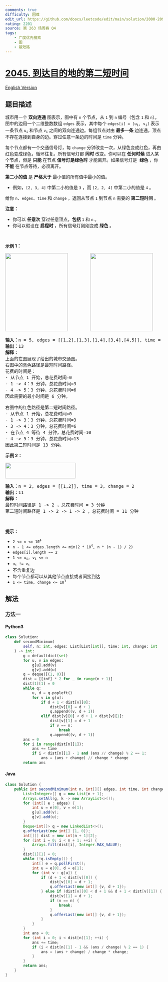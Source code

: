 ```yaml
---
comments: true
difficulty: 困难
edit_url: https://github.com/doocs/leetcode/edit/main/solution/2000-2099/2045.Second%20Minimum%20Time%20to%20Reach%20Destination/README.md
rating: 2201
source: 第 263 场周赛 Q4
tags:
    - 广度优先搜索
    - 图
    - 最短路
---
```


<!-- problem:start -->

# [2045. 到达目的地的第二短时间](https://leetcode.cn/problems/second-minimum-time-to-reach-destination)

[English Version](/solution/2000-2099/2045.Second%20Minimum%20Time%20to%20Reach%20Destination/README_EN.md)

## 题目描述

<!-- description:start -->

<p>城市用一个 <strong>双向连通</strong> 图表示，图中有 <code>n</code> 个节点，从 <code>1</code> 到 <code>n</code> 编号（包含 <code>1</code> 和 <code>n</code>）。图中的边用一个二维整数数组 <code>edges</code> 表示，其中每个 <code>edges[i] = [u<sub>i</sub>, v<sub>i</sub>]</code>&nbsp;表示一条节点&nbsp;<code>u<sub>i</sub></code> 和节点&nbsp;<code>v<sub>i</sub></code> 之间的双向连通边。每组节点对由 <strong>最多一条</strong> 边连通，顶点不存在连接到自身的边。穿过任意一条边的时间是 <code>time</code>&nbsp;分钟。</p>

<p>每个节点都有一个交通信号灯，每 <code>change</code> 分钟改变一次，从绿色变成红色，再由红色变成绿色，循环往复。所有信号灯都&nbsp;<strong>同时</strong> 改变。你可以在 <strong>任何时候</strong> 进入某个节点，但是 <strong>只能</strong> 在节点&nbsp;<strong>信号灯是绿色时</strong> 才能离开。如果信号灯是&nbsp; <strong>绿色</strong> ，你 <strong>不能</strong> 在节点等待，必须离开。</p>

<p><strong>第二小的值</strong> 是&nbsp;<strong>严格大于</strong> 最小值的所有值中最小的值。</p>

<ul>
	<li>例如，<code>[2, 3, 4]</code> 中第二小的值是 <code>3</code> ，而 <code>[2, 2, 4]</code> 中第二小的值是 <code>4</code> 。</li>
</ul>

<p>给你 <code>n</code>、<code>edges</code>、<code>time</code> 和 <code>change</code> ，返回从节点 <code>1</code> 到节点 <code>n</code> 需要的 <strong>第二短时间</strong> 。</p>

<p><strong>注意：</strong></p>

<ul>
	<li>你可以 <strong>任意次</strong> 穿过任意顶点，<strong>包括</strong> <code>1</code> 和 <code>n</code> 。</li>
	<li>你可以假设在 <strong>启程时</strong> ，所有信号灯刚刚变成 <strong>绿色</strong> 。</li>
</ul>

<p>&nbsp;</p>

<p><strong>示例 1：</strong></p>

<p><img alt="" src="https://fastly.jsdelivr.net/gh/doocs/leetcode@main/solution/2000-2099/2045.Second%20Minimum%20Time%20to%20Reach%20Destination/images/e1.png" style="width: 200px; height: 250px;" />        <img alt="" src="https://fastly.jsdelivr.net/gh/doocs/leetcode@main/solution/2000-2099/2045.Second%20Minimum%20Time%20to%20Reach%20Destination/images/e2.png" style="width: 200px; height: 250px;" /></p>

<pre>
<strong>输入：</strong>n = 5, edges = [[1,2],[1,3],[1,4],[3,4],[4,5]], time = 3, change = 5
<strong>输出：</strong>13
<strong>解释：</strong>
上面的左图展现了给出的城市交通图。
右图中的蓝色路径是最短时间路径。
花费的时间是：
- 从节点 1 开始，总花费时间=0
- 1 -&gt; 4：3 分钟，总花费时间=3
- 4 -&gt; 5：3 分钟，总花费时间=6
因此需要的最小时间是 6 分钟。

右图中的红色路径是第二短时间路径。
- 从节点 1 开始，总花费时间=0
- 1 -&gt; 3：3 分钟，总花费时间=3
- 3 -&gt; 4：3 分钟，总花费时间=6
- 在节点 4 等待 4 分钟，总花费时间=10
- 4 -&gt; 5：3 分钟，总花费时间=13
因此第二短时间是 13 分钟。      
</pre>

<p><strong>示例 2：</strong></p>

<p><img alt="" src="https://fastly.jsdelivr.net/gh/doocs/leetcode@main/solution/2000-2099/2045.Second%20Minimum%20Time%20to%20Reach%20Destination/images/eg2.png" style="width: 225px; height: 50px;" /></p>

<pre>
<strong>输入：</strong>n = 2, edges = [[1,2]], time = 3, change = 2
<strong>输出：</strong>11
<strong>解释：</strong>
最短时间路径是 1 -&gt; 2 ，总花费时间 = 3 分钟
第二短时间路径是 1 -&gt; 2 -&gt; 1 -&gt; 2 ，总花费时间 = 11 分钟</pre>

<p>&nbsp;</p>

<p><strong>提示：</strong></p>

<ul>
	<li><code>2 &lt;= n &lt;= 10<sup>4</sup></code></li>
	<li><code>n - 1 &lt;= edges.length &lt;= min(2 * 10<sup>4</sup>, n * (n - 1) / 2)</code></li>
	<li><code>edges[i].length == 2</code></li>
	<li><code>1 &lt;= u<sub>i</sub>, v<sub>i</sub> &lt;= n</code></li>
	<li><code>u<sub>i</sub> != v<sub>i</sub></code></li>
	<li>不含重复边</li>
	<li>每个节点都可以从其他节点直接或者间接到达</li>
	<li><code>1 &lt;= time, change &lt;= 10<sup>3</sup></code></li>
</ul>

<!-- description:end -->

## 解法

<!-- solution:start -->

### 方法一

<!-- tabs:start -->

#### Python3

```python
class Solution:
    def secondMinimum(
        self, n: int, edges: List[List[int]], time: int, change: int
    ) -> int:
        g = defaultdict(set)
        for u, v in edges:
            g[u].add(v)
            g[v].add(u)
        q = deque([(1, 0)])
        dist = [[inf] * 2 for _ in range(n + 1)]
        dist[1][1] = 0
        while q:
            u, d = q.popleft()
            for v in g[u]:
                if d + 1 < dist[v][0]:
                    dist[v][0] = d + 1
                    q.append((v, d + 1))
                elif dist[v][0] < d + 1 < dist[v][1]:
                    dist[v][1] = d + 1
                    if v == n:
                        break
                    q.append((v, d + 1))
        ans = 0
        for i in range(dist[n][1]):
            ans += time
            if i < dist[n][1] - 1 and (ans // change) % 2 == 1:
                ans = (ans + change) // change * change
        return ans
```

#### Java

```java
class Solution {
    public int secondMinimum(int n, int[][] edges, int time, int change) {
        List<Integer>[] g = new List[n + 1];
        Arrays.setAll(g, k -> new ArrayList<>());
        for (int[] e : edges) {
            int u = e[0], v = e[1];
            g[u].add(v);
            g[v].add(u);
        }
        Deque<int[]> q = new LinkedList<>();
        q.offerLast(new int[] {1, 0});
        int[][] dist = new int[n + 1][2];
        for (int i = 0; i < n + 1; ++i) {
            Arrays.fill(dist[i], Integer.MAX_VALUE);
        }
        dist[1][1] = 0;
        while (!q.isEmpty()) {
            int[] e = q.pollFirst();
            int u = e[0], d = e[1];
            for (int v : g[u]) {
                if (d + 1 < dist[v][0]) {
                    dist[v][0] = d + 1;
                    q.offerLast(new int[] {v, d + 1});
                } else if (dist[v][0] < d + 1 && d + 1 < dist[v][1]) {
                    dist[v][1] = d + 1;
                    if (v == n) {
                        break;
                    }
                    q.offerLast(new int[] {v, d + 1});
                }
            }
        }
        int ans = 0;
        for (int i = 0; i < dist[n][1]; ++i) {
            ans += time;
            if (i < dist[n][1] - 1 && (ans / change) % 2 == 1) {
                ans = (ans + change) / change * change;
            }
        }
        return ans;
    }
}
```

<!-- tabs:end -->

<!-- solution:end -->

<!-- problem:end -->
